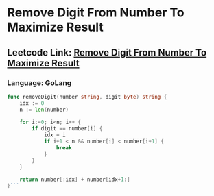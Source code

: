 # Remove Digit From Number To Maximize Result

## Leetcode Link: [Remove Digit From Number To Maximize Result](https://leetcode.com/problems/remove-digit-from-number-to-maximize-result/)
### Language: GoLang

```go
func removeDigit(number string, digit byte) string {
    idx := 0
    n := len(number)
    
    for i:=0; i<n; i++ {
        if digit == number[i] {
            idx = i
            if i+1 < n && number[i] < number[i+1] {
				break
			}
        }
    }
    
    return number[:idx] + number[idx+1:]
}```



